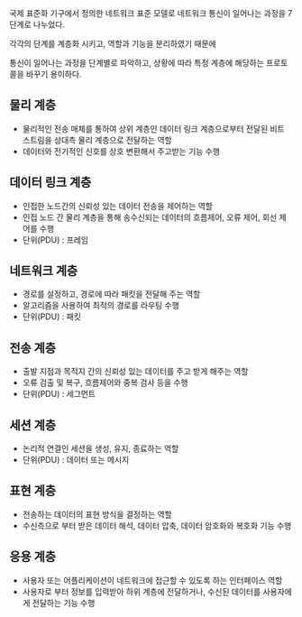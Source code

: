국제 표준화 기구에서 정의한 네트워크 표준 모델로
네트워크 통신이 일어나는 과정을 7단계로 나누었다.

각각의 단계를 계층화 시키고, 
역할과 기능을 분리하였기 때문에

통신이 일어나는 과정을 단계별로 파악하고,
상황에 따라 특정 계층에 해당하는 프로토콜을 바꾸기 용이하다.


## 물리 계층

- 물리적인 전송 매체를 통하여 상위 계층인 데이터 링크 계층으로부터 
전달된 비트 스트림을 상대측 물리 계층으로 전달하는 역할
- 데이터와 전기적인 신호를 상호 변환해서 주고받는 기능 수행

## 데이터 링크 계층

- 인접한 노드간의 신뢰성 있는 데이터 전송을 제어하는 역할
- 인접 노드 간 물리 계층을 통해 송수신되는 데이터의 흐름제어, 오류 제어, 회선 제어를 수행
- 단위(PDU) : 프레임

## 네트워크 계층

- 경로를 설정하고, 경로에 따라 패킷을 전달해 주는 역할
- 알고리즘을 사용하여 최적의 경로를 라우팅 수행
- 단위(PDU) : 패킷

## 전송 계층

- 출발 지점과 목적지 간의 신뢰성 있는 데이터를 주고 받게 해주는 역할
- 오류 검출 및 복구, 흐름제어와 중복 검사 등을 수행
- 단위(PDU) : 세그먼트

## 세션 계층

- 논리적 연결인 세션을 생성, 유지, 종료하는 역할
- 단위(PDU) : 데이터 또는 메시지

## 표현 계층

- 전송하는 데이터의 표현 방식을 결정하는 역할
- 수신측으로 부터 받은 데이터 해석, 데이터 압축, 데이터 암호화와 복호화 기능 수행

## 응용 계층

- 사용자 또는 어플리케이션이 네트워크에 접근할 수 있도록 하는 인터페이스 역할
- 사용자로 부터 정보를 입력받아 하위 계층에 전달하거나, 수신된 데이터를 사용자에게 전달하는 기능 수행
